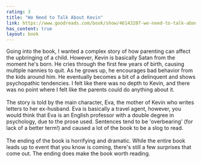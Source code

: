```yaml
---
rating: 3
title: "We Need to Talk About Kevin"
link: https://www.goodreads.com/book/show/46143207-we-need-to-talk-about-kevin
has_content: true
layout: book
---
```

Going into the book, I wanted a complex story of how parenting can affect the upbringing of a child. However, Kevin is basically Satan from the moment he's born. He cries through the first few years of birth, causing multiple nannies to quit. As he grows up, he encourages bad behavior from the kids around him. He eventually becomes a bit of a delinquent and shows psychopathic tendencies. I felt like there was no depth to Kevin, and there was no point where I felt like the parents could do anything about it.<br /><br />The story is told by the main character, Eva, the mother of Kevin who writes letters to her ex-husband. Eva is basically a travel agent, however, you would think that Eva is an English professor with a double degree in psychology, due to the prose used. Sentences tend to be 'overbearing' (for lack of a better term!) and caused a lot of the book to be a slog to read.<br /> <br />The ending of the book is horrifying and dramatic. While the entire book leads up to event that you know is coming, there's still a few surprises that come out. The ending does make the book worth reading.